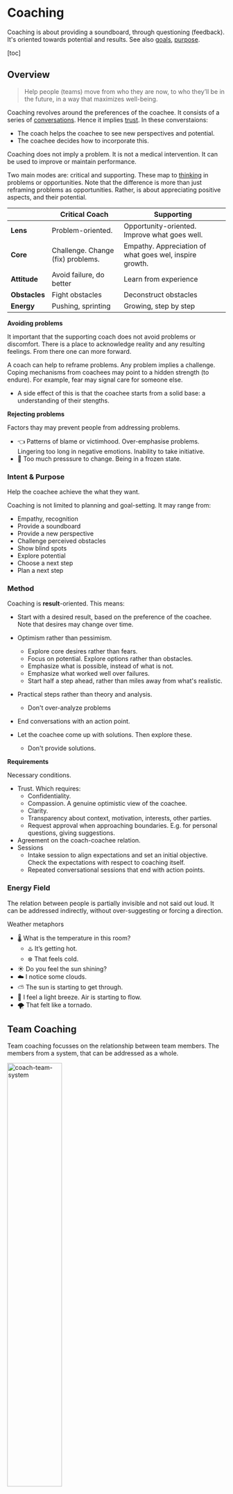 # Coaching

Coaching is about providing a soundboard, through questioning (feedback). It's oriented towards potential and results. See also [goals](../organization/goals.md), [purpose](activity/purpose.md).

[toc]

## Overview

> Help people (teams) move from who they are now, to who they’ll be in the future, in a way that maximizes well-being.

Coaching revolves around the preferences of the coachee. It consists of a series of [conversations](conversations.md). Hence it implies [trust](trust.md). In these converstaions:

- The coach helps the coachee to see new perspectives and potential.
- The coachee decides how to incorporate this.

Coaching does not imply a problem. It is not a medical intervention. It can be used to improve or maintain performance.



Two main modes are: critical and supporting. These map to [thinking](proposals.md) in problems or opportunities. Note that the difference is more than just reframing problems as opportunities. Rather, is about appreciating positive aspects, and their potential.

|               | Critical Coach                    | Supporting                                              |
| ------------- | --------------------------------- | ------------------------------------------------------- |
| **Lens**      | Problem-oriented.                 | Opportunity-oriented. Improve what goes well.           |
| **Core**      | Challenge. Change (fix) problems. | Empathy. Appreciation of what goes wel, inspire growth. |
| **Attitude**  | Avoid failure, do better          | Learn from experience                                   |
| **Obstacles** | Fight obstacles                   | Deconstruct obstacles                                   |
| **Energy**    | Pushing, sprinting                | Growing, step by step                                   |

**Avoiding problems**

It important that the supporting coach does not avoid problems or discomfort. There is a place to acknowledge reality and any resulting feelings. From there one can more forward.

A coach can help to reframe problems. Any problem implies a challenge. Coping mechanisms from coachees may point to a hidden strength (to endure). For example, fear may signal care for someone else.

- A side effect of this is that the coachee starts from a solid base: a understanding of their stengths.

**Rejecting problems**

Factors thay may prevent people from addressing problems.

- 👈 Patterns of blame or victimhood. Over-emphasise problems. Lingering too long in negative emotions. Inability to take initiative.
- 🥶 Too much presssure to change. Being in a frozen state.

### Intent & Purpose

Help the coachee achieve the what they want.

Coaching is not limited to planning and goal-setting. It may range from:

- Empathy, recognition
- Provide a soundboard
- Provide a new perspective
- Challenge perceived obstacles
- Show blind spots
- Explore potential
- Choose a next step
- Plan a next step

### Method

Coaching is **result**-oriented. This means:

- Start with a desired result, based on the preference of the coachee. Note that desires may change over time.
- Optimism rather than pessimism.
  - Explore core desires rather than fears.
  - Focus on potential. Explore options rather than obstacles.
  - Emphasize what is possible, instead of what is not.
  - Emphasize what worked well over failures.
  - Start half a step ahead, rather than miles away from what's realistic.
- Practical steps rather than theory and analysis.
  - Don't over-analyze problems

- End conversations with an action point.
- Let the coachee come up with solutions. Then explore these.
  - Don't provide solutions.

**Requirements**

Necessary conditions.

- Trust. Which requires:
  - Confidentiality.
  - Compassion. A genuine optimistic view of the coachee.
  - Clarity.
  - Transparency about context, motivation, interests, other parties.
  - Request approval when approaching boundaries. E.g. for personal questions, giving suggestions.
- Agreement on the coach-coachee relation.
- Sessions
  - Intake session to align expectations and set an initial objective. Check the expectations with respect to coaching itself.
  - Repeated conversational sessions that end with action points.

### Energy Field

The relation between people is partially invisible and not said out loud. It can be addressed indirectly, without over-suggesting or forcing a direction.

Weather metaphors

- 🌡️ What is the temperature in this room?
  - ♨️ It’s getting hot.
  - ❄️ That feels cold.
- ☀️ Do you feel the sun shining?
- ☁️ I notice some clouds.
- ⛅ The sun is starting to get through.
- 🍃 I feel a light breeze. Air is starting to flow.
- 🌪️ That felt like a tornado.

## Team Coaching

Team coaching focusses on the relationship between team members. The members from a system, that can be addressed as a whole.

<img src="../img/coach-team-system.png" alt="coach-team-system" style="width:50%;" />

Coaching team requires a balance between addressing the team and individual members.

A common pattern is to focus on the team at the start and the end of projects (iterations), and pay attention to on individual members during the middle of the projects. In between projects the team is given the room to to focus.



Systems view

- Everyone is right, partially.
- Each team member is a voice of the system. Behaviour of an individual is a signal from the system.
  - You are part of the system and also separate from it.



**Stance**

- *Invite* team members to provide feedback and relflection, rather than filling in how they behaved. E.g. *"How did you feel after that meeting?"*, rather than *"I noticed that you rushed and ...."*.
- Align and check assumptions.
- Avoid secrets between team members. As a workaround, you can share "anonymous" messages.



**Triangle**

Balance the attention and input of all coachees.

<img src="../img/coach-sharing.png" alt="coach-sharing" style="width:70%;" />



### Alignment Coaching

Alignment may be needed if there is tension. A certain layer of [trust](trust.md) is needs to be established before you can discuss sensitive topics.



<img src="../img/communication-layers.png" alt="communication-layers" style="width:70%;" />

### Conflict Tree

Tension may originate from a conflict between desires or positions. Question this conflict by either

- Discovering underlying interests, which may originate from shared goals.
- Discover desired outcomes, which may lead to shared values.



![tree-conflict](../img/tree-conflict.png)



## Context

### Power dynamics

Coaching requires confidentiality. Avoid conflicting interests.

<img src="../img/coach-manager.png" alt="coach-manager" style="width:70%;" />

**Anti-pattern**

Coach as a middlemen, between the employee and manager.

### Supporting roles

Differences between coaching, mentoring and consulting.

**Focus**

Differences in focus:

- Coaching: intersection of the subject and a *context*. E.g. an organization.

- Mentoring: intersection of the subject and a *domain*. E.g. a sport or craft.

![coach-mentor-goals](../img/coach-mentor-goals.png)

**Behaviour**

Differences in problem solving:

- Coaching: Help the subject to solve a problem.
  - Or, challenge the obstacle itself.
- Mentor: Show alternative approaches to a problem.
- Consultancy: Provide *a* solution for a problem. In addition to aligning and emphasizing the need for solutions.

|                 | Coach                             | Mentor                              | Consultant                       |
| --------------- | --------------------------------- | ----------------------------------- | -------------------------------- |
| **Focus**       | Personal (empathy)                | Domain                              | Diagnose problem                 |
| **Goal**        | Explore, improve self-awareness   | Training                            | Advice, second opinion           |
| **Attitude**    | Beginner's mind                   | Expert                              | Unbiased expert                  |
| **Method**      | Active listening<br />*What, how* | Teach, explain, <br />use analogies | Specific questions<br />*5x Why* |
| **Questioning** | Ask open questions                | Answer questions                    | Provide advice                   |
| **Mode**        | Facilitate subject                | Lead subject                        | Provide service to subject       |

## Contracting

The contracting phase aims to align expectations and give the coachee and coach a headstart. A contract is an informal or formal agreement on what to expect from each other. A less formal term would be *alliance*.

> Trust comes before agreement.

Start with developing a relation and building up trust. Initial agreements can be made on a abstract level. E.g. alignment on certain values or agreement on a title. Later agreements can be more specific.



**Coach contract**

Contract between coach and the coachee. The latter can be a team.

```markdown
1. Introduction. what do you want to get out of this?
2. Context. Park the content 🅿️. What is important in these conversations?
3. Relationship. What do you need from each other?
4. Responsibility. How can we ensure that we keep these agreements? How can we make this easier?
```

**Team contract**

Contract between team members

```markdown
1. Introduction. What do we want to get out of this?
2. Context. What is important in these conversations?
3. Relationship. What do you need from each other?
4. Responsibility. How can we ensure that we keep these agreements? How can we make this easier?
```

## Templates

**Compass**

Purpose: zoom in towards core values and motivation.

```markdown
- Context
- Static reality
 - Obstacles
 - Competence
 - Values
 - Ambition | big A
- Potential
 - Goal | petit a
```

**Qualities & Allergies**

>  Each obstacle implies a strengths. 

Purpose: understand extreme forms of behaviour. See [communication-principles](communication-principles.md) and also [personality](../psychology/personality.md).

```markdown
List of

- Quality (a trait)
  - Pitfalls of the quality. When there is too much of the quality.
  - Challenge: how to overcome the pittfall.
  - Allergy: the opposite of the quality.
```



<img src="../img/quality-risk-challenge.png" alt="quality-risk-challenge-allergy" style="width:60%;" />

**Needs (Maslow)**

Purpose: understand where desires come from. See [desires](../psychology/desires.md).

```markdown
List of

- Inherent needs
  - Value. Based on difference.
  - Desire. Change difference.
  - Fear. Perceived risks.
```



**Actionable**

```
How likely do you feel/think this is to succeed? What would you need in addition?
How motivated are you on a scale from 0-10? Why not higher/lower?
```

**Challenging**

Prompts

- Empathy. *"Seems like he had a reason for saying that."*
- Dissociate. *"You are aware of the thought of X"*
- Out of the box. *"What would need to be true for you to belief this?"*



### Prompts

```markdown
What kind of person do you want to be in your (work-)relationships?
What do you feel?
```



### Exercises

#### Constellation

Reveal the system back to itself.

Given a statement X, ask the following questions.

1. How much do you recognize X?
2. How much do you want to change your position?

<img src="../img/constellation.png" alt="constellation" style="width:50%;" />

With multiple dimensions. The circles indicate positions. Arrows can be added to incite desired change.

<img src="../img/constellation-directional.png" alt="constellation-directional" style="width:70%;" />
